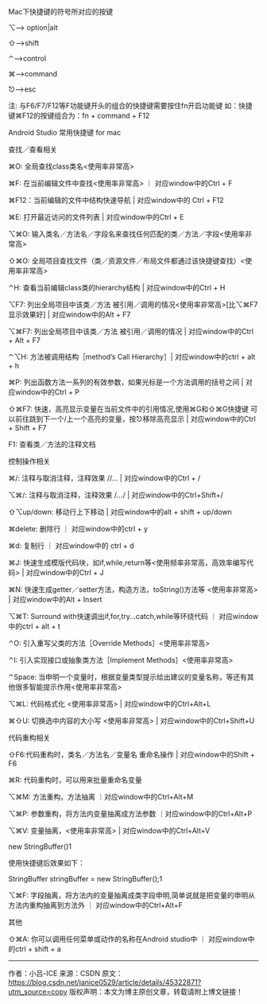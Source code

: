 Mac下快捷键的符号所对应的按键

⌥—> option|alt

⇧—>shift

⌃—>control

⌘—>command

⎋—>esc

注: 与F6/F7/F12等F功能键开头的组合的快捷键需要按住fn开启功能键
如：快捷键⌘F12的按键组合为：fn + command + F12


Android Studio 常用快捷键 for mac

查找／查看相关

⌘O: 全局查找class类名<使用率非常高>

⌘F: 在当前编辑文件中查找<使用率非常高> ｜ 对应window中的Ctrl + F

⌘F12：当前编辑的文件中结构快速导航  | 对应window中的 Ctrl + F12

⌘E: 打开最近访问的文件列表 | 对应window中的Ctrl + E

⌥⌘O: 输入类名／方法名／字段名来查找任何匹配的类／方法／字段<使用率非常高>

⇧⌘O: 全局项目查找文件（类／资源文件／布局文件都通过该快捷键查找）<使用率非常高>

⌃H: 查看当前编辑class类的hierarchy结构 | 对应window中的Ctrl + H

⌥F7: 列出全局项目中该类／方法 被引用／调用的情况<使用率非常高>[比⌥⌘F7显示效果好] | 对应window中的Alt + F7

⌥⌘F7: 列出全局项目中该类／方法 被引用／调用的情况 | 对应window中的Ctrl + Alt + F7

⌃⌥H: 方法被调用结构［method’s Call Hierarchy］| 对应window中的ctrl + alt + h

⌘P: 列出函数方法一系列的有效参数，如果光标是一个方法调用的括号之间 | 对应window中的Ctrl + P

⇧⌘F7: 快速，高亮显示变量在当前文件中的引用情况,使用⌘G和⇧⌘G快捷键 可以前往跳到下一个/上一个高亮的变量，按⎋移除高亮显示 | 对应window中的Ctrl + Shift + F7

F1: 查看类／方法的注释文档





控制操作相关

⌘/: 注释与取消注释，注释效果 //... | 对应window中的Ctrl + / 

⌥⌘/: 注释与取消注释，注释效果 /*...*/ | 对应window中的Ctrl+Shift+/

⇧⌥up/down: 移动行上下移动 | 对应window中的alt + shift + up/down

⌘delete: 删除行 ｜ 对应window中的ctrl + y

⌘d: 复制行 ｜ 对应window中的 ctrl + d

⌘J: 快速生成模版代码块，如if,while,return等<使用频率非常高，高效率编写代码> | 对应window中的Ctrl + J

⌘N: 快速生成getter／setter方法，构造方法，toString()方法等 <使用率非常高>  | 对应window中的Alt + Insert

⌥⌘T: Surround with快速调出if,for,try...catch,while等环绕代码 ｜ 对应window中的ctrl + alt + t

⌃O: 引入重写父类的方法［Override Methods］<使用率非常高>

⌃I: 引入实现接口或抽象类方法［Implement Methods］<使用率非常高>

⌃Space: 当申明一个变量时，根据变量类型提示给出建议的变量名称，等还有其他很多智能提示作用<使用率非常高>

⌥⌘L: 代码格式化 <使用率非常高> | 对应window中的Ctrl+Alt+L

⌘⇧U:  切换选中内容的大小写 <使用率非常高> | 对应window中的Ctrl+Shift+U



代码重构相关

⇧F6:代码重构时，类名／方法名／变量名 重命名操作 | 对应window中的Shift + F6

⌘R: 代码重构时，可以用来批量重命名变量

⌥⌘M: 方法重构，方法抽离 ｜对应window中的Ctrl+Alt+M

⌥⌘P: 参数重构，将方法内变量抽离成方法参数 ｜对应window中的Ctrl+Alt+P

⌥⌘V: 变量抽离，<使用率非常高> | 对应window中的Ctrl+Alt+V



new StringBuffer()1

使用快捷键后效果如下：



StringBuffer stringBuffer = new StringBuffer();1

⌥⌘F: 字段抽离，将方法内的变量抽离成类字段申明,简单说就是把变量的申明从方法内重构抽离到方法外 ｜ 对应window中的Ctrl+Alt+F





其他

⇧⌘A: 你可以调用任何菜单或动作的名称在Android studio中 ｜ 对应window中的ctrl + shift + a



---------------------
作者：小吕-ICE 
来源：CSDN 
原文：https://blog.csdn.net/janice0529/article/details/45322871?utm_source=copy 
版权声明：本文为博主原创文章，转载请附上博文链接！